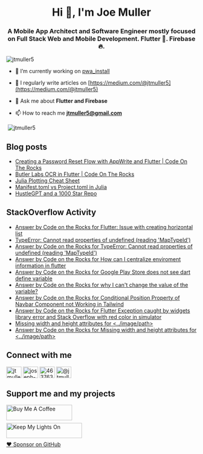 <h1 align="center">Hi 👋, I'm Joe Muller</h1>
<h3 align="center">A Mobile App Architect and Software Engineer mostly focused on Full Stack Web and Mobile Development. Flutter 💙. Firebase 🔥.</h3>

<p align="left"> <img src="https://komarev.com/ghpvc/?username=jtmuller5&label=Profile%20views&color=0e75b6&style=flat" alt="jtmuller5" /> </p>

- 🔭 I’m currently working on [pwa_install](https://github.com/jtmuller5/pwa_install)

- 📝 I regularly write articles on [https://medium.com/@jtmuller5](https://medium.com/@jtmuller5)

- 💬 Ask me about **Flutter and Firebase**

- 📫 How to reach me **jtmuller5@gmail.com**
<p>&nbsp;<img align="center" src="https://github-readme-stats.vercel.app/api?username=jtmuller5&show_icons=true&locale=en" alt="jtmuller5" /></p>


## Blog posts
<!-- MEDIUM-STORY-LIST:START -->
- [Creating a Password Reset Flow with AppWrite and Flutter | Code On The Rocks](https://jtmuller5.medium.com/creating-a-password-reset-flow-with-appwrite-and-flutter-code-on-the-rocks-9db556be3cb7?source=rss-832e1120db1f------2)
- [Butler Labs OCR in Flutter | Code On The Rocks](https://jtmuller5.medium.com/butler-labs-ocr-in-flutter-code-on-the-rocks-423518f2713a?source=rss-832e1120db1f------2)
- [Julia Plotting Cheat Sheet](https://jtmuller5.medium.com/julia-plotting-cheat-sheet-fc67086f8c17?source=rss-832e1120db1f------2)
- [Manifest.toml vs Project.toml in Julia](https://jtmuller5.medium.com/manifest-toml-vs-project-toml-in-julia-21ecbad6f92f?source=rss-832e1120db1f------2)
- [HustleGPT and a 1000 Star Repo](https://jtmuller5.medium.com/hustlegpt-and-a-1000-star-repo-aea7f4b778e3?source=rss-832e1120db1f------2)
<!-- MEDIUM-STORY-LIST:END -->

## StackOverflow Activity
<!-- STACKOVERFLOW:START -->
- [Answer by Code on the Rocks for Flutter: Issue with creating horizontal list](https://stackoverflow.com/questions/76793559/flutter-issue-with-creating-horizontal-list/76793618#76793618)
- [TypeError: Cannot read properties of undefined &lpar;reading &#39;MapTypeId&#39;&rpar;](https://stackoverflow.com/questions/76772051/typeerror-cannot-read-properties-of-undefined-reading-maptypeid)
- [Answer by Code on the Rocks for TypeError: Cannot read properties of undefined &lpar;reading &#39;MapTypeId&#39;&rpar;](https://stackoverflow.com/questions/76772051/typeerror-cannot-read-properties-of-undefined-reading-maptypeid/76772052#76772052)
- [Answer by Code on the Rocks for How can I centralize enviroment information in flutter](https://stackoverflow.com/questions/76664529/how-can-i-centralize-enviroment-information-in-flutter/76664552#76664552)
- [Answer by Code on the Rocks for Google Play Store does not see dart define variable](https://stackoverflow.com/questions/76664331/google-play-store-does-not-see-dart-define-variable/76664502#76664502)
- [Answer by Code on the Rocks for why I can&#39;t change the value of the variable?](https://stackoverflow.com/questions/76664393/why-i-cant-change-the-value-of-the-variable/76664411#76664411)
- [Answer by Code on the Rocks for Conditional Position Property of Navbar Component not Working in Tailwind](https://stackoverflow.com/questions/76655982/conditional-position-property-of-navbar-component-not-working-in-tailwind/76656160#76656160)
- [Answer by Code on the Rocks for Flutter Exception caught by widgets library error and Stack Overflow with red color in simulator](https://stackoverflow.com/questions/76655579/flutter-exception-caught-by-widgets-library-error-and-stack-overflow-with-red-co/76655855#76655855)
- [Missing width and height attributes for &lt;../image/path&gt;](https://stackoverflow.com/questions/76643826/missing-width-and-height-attributes-for-image-path)
- [Answer by Code on the Rocks for Missing width and height attributes for &lt;../image/path&gt;](https://stackoverflow.com/questions/76643826/missing-width-and-height-attributes-for-image-path/76643827#76643827)
<!-- STACKOVERFLOW:END -->

## Connect with me
<p align="left">
<a href="https://twitter.com/CodeOnTheRocks_" target="_blank"><img align="center" src="https://raw.githubusercontent.com/rahuldkjain/github-profile-readme-generator/master/src/images/icons/Social/twitter.svg" alt="jtmuller5" height="30" width="40" /></a>
<a href="https://linkedin.com/in/joseph-muller-iii-59671a10a" target="_blank"><img align="center" src="https://raw.githubusercontent.com/rahuldkjain/github-profile-readme-generator/master/src/images/icons/Social/linked-in-alt.svg" alt="joseph-muller-iii-59671a10a" height="30" width="40" /></a>
<a href="https://stackoverflow.com/users/12806961" target="_blank"><img align="center" src="https://raw.githubusercontent.com/rahuldkjain/github-profile-readme-generator/master/src/images/icons/Social/stack-overflow.svg" alt="4637638" height="30" width="40" /></a>
<a href="https://medium.com/@jtmuller5" target="_blank"><img align="center" src="https://raw.githubusercontent.com/rahuldkjain/github-profile-readme-generator/master/src/images/icons/Social/medium.svg" alt="@jtmuller5" height="30" width="40" /></a>
</p>

## Support me and my projects

<a href="https://buymeacoffee.com/mullr" target="_blank"><img align="left" src="https://cdn.buymeacoffee.com/buttons/default-orange.png" alt="Buy Me A Coffee" height="41" width="174"></a>
<br>
<br>

<a href="https://keepmylightson.xyz/support/joemuller" target="_blank"><img align="left" src="https://cdn.jsdelivr.net/gh/jtmuller5/strike/socials/Keep My Lights On BWY.png" alt="Keep My Lights On" height="40" width="200"></a>
<br>
<br>

[:heart: Sponsor on GitHub](https://github.com/sponsors/jtmuller5) 
